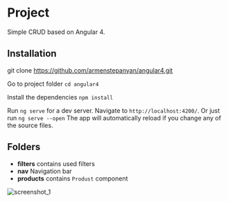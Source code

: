 # Project

Simple CRUD based on Angular 4. 

## Installation

git clone https://github.com/armenstepanyan/angular4.git

Go to project folder `cd angular4` 

Install the dependencies `npm install`


Run `ng serve` for a dev server. Navigate to `http://localhost:4200/`. Or just run `ng serve --open`
 The app will automatically reload if you change any of the source files.

## Folders

* **filters**   contains used filters 
* **nav**       Navigation bar 
* **products**  contains `Produst` component

![screenshot_1](https://user-images.githubusercontent.com/26027467/45084506-306ae780-b107-11e8-89c9-e45118dcf43d.png)
